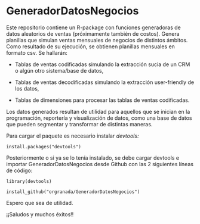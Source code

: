 # GeneradorDatosNegocios

Este repositorio contiene un R-package con funciones generadoras de
datos aleatorios de ventas (próximamente también de costos). Genera
planillas que simulan ventas mensuales de negocios de distintos ámbitos.
Como resultado de su ejecución, se obtienen planillas mensuales en
formato csv. Se hallarán:

-   Tablas de ventas codificadas simulando la extracción sucia de un CRM
    o algún otro sistema/base de datos,

-   Tablas de ventas decodificadas simulando la extracción user-friendly
    de los datos,

-   Tablas de dimensiones para procesar las tablas de ventas
    codificadas.

Los datos generados resultan de utilidad para aquellos que se inician en
la programación, reportería y visualización de datos, como una base de
datos que pueden segmentar y transformar de distintas maneras.

Para cargar el paquete es necesario instalar *devtools:*

`install.packages("devtools")`

Posteriormente o si ya se lo tenía instalado, se debe cargar devtools e
importar GeneradorDatosNegocios desde Github con las 2 siguientes líneas
de código:

`library(devtools)`

`install_github("orgranada/GeneradorDatosNegocios")`

Espero que sea de utilidad.

¡¡Saludos y muchos éxitos!!
